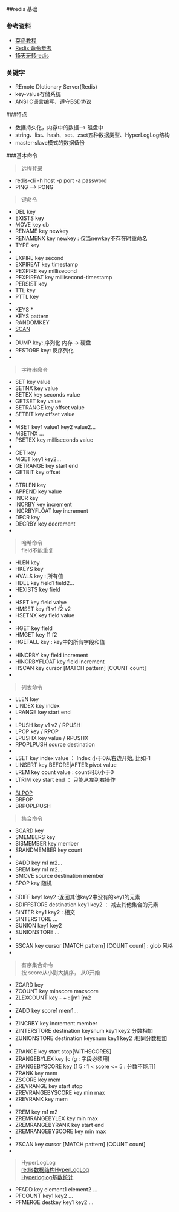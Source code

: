 ##redis 基础
### 参考资料
* [菜鸟教程](http://www.runoob.com/redis/redis-tutorial.html)
* [Redis 命令参考](http://doc.redisfans.com/)
* [15天玩转redis](http://www.cnblogs.com/huangxincheng/p/4966258.html)
### 关键字
* REmote DIctionary Server(Redis)
* key-value存储系统
* ANSI C语言编写、遵守BSD协议

###特点
* 数据持久化，内存中的数据--> 磁盘中
* string、list、hash、set、zset五种数据类型、HyperLogLog结构
* master-slave模式的数据备份

###基本命令
> 远程登录
> 
* redis-cli -h host -p port -a password
* PING  --> PONG

> 键命令
> 
* DEL 	 key
* EXISTS key
* MOVE key db
* RENAME key newkey
* RENAMENX key newkey : 仅当newkey不存在时重命名
* TYPE key
* 
* EXPIRE 	key second
* EXPIREAT 	key timestamp
* PEXPIRE 	key millisecond
* PEXPIREAT key millisecond-timestamp
* PERSIST key
* TTL key
* PTTL key
* 
* KEYS *
* KEYS pattern
* RANDOMKEY
* [SCAN](http://doc.redisfans.com/key/scan.html)
* 
* DUMP key: 序列化 内存 -> 硬盘
* RESTORE key: 反序列化
* 

> 字符串命令
> 
* SET key value
* SETNX key value
* SETEX key seconds value
* GETSET key value
* SETRANGE key offset value
* SETBIT key offset value
* 
* MSET key1 value1 key2 value2...
* MSETNX ...
* PSETEX key milliseconds value
* 
* GET key
* MGET key1 key2...
* GETRANGE key start end
* GETBIT key offset
*
* STRLEN key
* APPEND key value
* INCR key
* INCRBY key increment
* INCRBYFLOAT key increment
* DECR key
* DECRBY key decrement
*

> 哈希命令   
> field不能重复
>
* HLEN key
* HKEYS key
* HVALS key : 所有值
* HDEL key field1 field2...
* HEXISTS key field
* 
* HSET key field valye
* HMSET key f1 v1 f2 v2
* HSETNX key field value
* 
* HGET key field
* HMGET key f1 f2
* HGETALL key : key中的所有字段和值
*  
* HINCRBY key field increment
* HINCRBYFLOAT key field increment
* HSCAN key cursor [MATCH pattern] [COUNT count] 
*

> 列表命令
> 
* LLEN key 
* LINDEX key index
* LRANGE key start end
* 
* LPUSH key v1 v2 / RPUSH
* LPOP key / RPOP
* LPUSHX key value / RPUSHX
* RPOPLPUSH source destination
* 
* LSET key index value ： Index 小于0从右边开始, 比如-1
* LINSERT key BEFORE|AFTER pivot value
* LREM key count value : count可以小于0
* LTRIM key start end ： 只能从左到右操作
* 
* [BLPOP](http://doc.redisfans.com/list/blpop.html) 
* BRPOP
* BRPOPLPUSH

> 集合命令
>    
* SCARD key
* SMEMBERS key
* SISMEMBER key member
* SRANDMEMBER key count
* 
* SADD key m1 m2...
* SREM key m1 m2...
* SMOVE source destination member
* SPOP key 随机
* 
* SDIFF key1 key2 :返回其他key2中没有的key1的元素 
* SDIFFSTORE destination key1 key2 ： 减去其他集合的元素
* SINTER key1 key2 : 相交
* SINTERSTORE ...
* SUNION key1 key2
* SUNIONSTORE ... 
* 
* SSCAN key cursor [MATCH pattern] [COUNT count] : glob 风格
* 

> 有序集合命令   
> 按 score从小到大排序， 从0开始
> 
* ZCARD key
* ZCOUNT key minscore maxscore
* ZLEXCOUNT key - + : [m1 [m2
* 
* ZADD key score1 mem1...
* 
* ZINCRBY key increment member
* ZINTERSTORE destination keysnum key1 key2:分数相加
* ZUNIONSTORE destination keysnum key1 key2 :相同分数相加
* 
* ZRANGE key start stop[WITHSCORES]
* ZRANGEBYLEX key [c (g  : 字段必须用[
* ZRANGEBYSCORE key (1 5  :  1 < score <= 5  : 分数不能用[
* ZRANK key mem
* ZSCORE key mem
* ZREVRANGE key start stop
* ZREVRANGEBYSCORE key min max
* ZREVRANK key mem
* 
* ZREM key m1 m2
* ZREMRANGEBYLEX key min max
* ZREMRANGEBYRANK key start end
* ZREMRANGEBYSCORE key min max
* 
* ZSCAN key cursor [MATCH pattern] [COUNT count] 
*

> HyperLogLog  
> [redis数据结构HyperLogLog](https://www.cnblogs.com/ysuzhaixuefei/p/4052110.html)  
> [Hyperloglog基数统计](http://www.jianshu.com/p/0cf5f8bc1079)  
> 
* PFADD key element1 element2 ...
* PFCOUNT key1 key2 ...
* PFMERGE destkey key1 key2 ...




